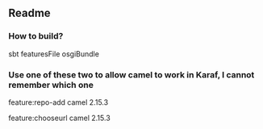 
## Readme

### How to build?

sbt featuresFile osgiBundle

### Use one of these two to allow camel to work in Karaf, I cannot remember which one

feature:repo-add camel 2.15.3

feature:chooseurl camel 2.15.3
